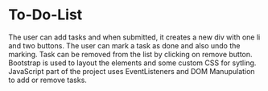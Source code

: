 # To-Do-List

The user can add tasks and when submitted, it creates a new div with one li and two buttons. The user can mark a task as done and also undo the marking. Task can be removed from the list by clicking on remove button.
Bootstrap is used to layout the elements and some custom CSS for sytling. JavaScript part of the project uses EventListeners and DOM Manupulation to add or remove tasks.
